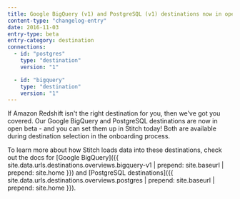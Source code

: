 ```yaml
---
title: Google BigQuery (v1) and PostgreSQL (v1) destinations now in open beta!
content-type: "changelog-entry"
date: 2016-11-03
entry-type: beta
entry-category: destination
connections:
  - id: "postgres"
    type: "destination"
    version: "1"

  - id: "bigquery"
    type: "destination"
    version: "1"
---
```


If Amazon Redshift isn't the right destination for you, then we’ve got you covered. Our Google BigQuery and PostgreSQL destinations are now in open beta - and you can set them up in Stitch today! Both are available during destination selection in the onboarding process.

To learn more about how Stitch loads data into these destinations, check out the docs for [Google BigQuery]({{ site.data.urls.destinations.overviews.bigquery-v1 | prepend: site.baseurl | prepend: site.home }}) and [PostgreSQL destinations]({{ site.data.urls.destinations.overviews.postgres | prepend: site.baseurl | prepend: site.home }}).